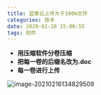 ```yaml
---
title: 蓝奏云上传大于100m文件
categories: 技术
date: 2020-02-26 15:06:55
tags: 软件
---
```


- **用压缩软件分卷压缩**
- **把每一卷的后缀名改为.doc**
- **每一卷进行上传**

<!--more-->

![image-20210216134829509](https://gitee.com/LYmystery/PicGo/raw/master/image/20210216134836.png)